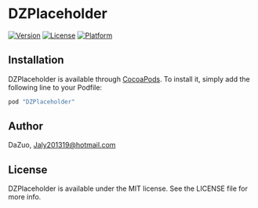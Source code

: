 # DZPlaceholder

[![Version](https://img.shields.io/cocoapods/v/DZPlaceholder.svg?style=flat)](http://cocoapods.org/pods/DZPlaceholder)
[![License](https://img.shields.io/cocoapods/l/DZPlaceholder.svg?style=flat)](http://cocoapods.org/pods/DZPlaceholder)
[![Platform](https://img.shields.io/cocoapods/p/DZPlaceholder.svg?style=flat)](http://cocoapods.org/pods/DZPlaceholder)

## Installation

DZPlaceholder is available through [CocoaPods](http://cocoapods.org). To install
it, simply add the following line to your Podfile:

```ruby
pod "DZPlaceholder"
```

## Author

DaZuo, Jaly201319@hotmail.com

## License

DZPlaceholder is available under the MIT license. See the LICENSE file for more info.

